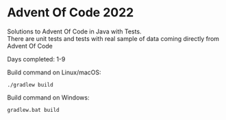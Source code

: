# Advent Of Code 2022

Solutions to Advent Of Code in Java with Tests.<br />
There are unit tests and tests with real sample of data coming directly from Advent Of Code

Days completed: 1-9 <br />

Build command on Linux/macOS:
```
./gradlew build
```

Build command on Windows:
```
gradlew.bat build
```
